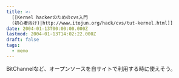 ```yaml
---
title: >-
  [[Kernel hackerのためのcvs入門
  (初心者向け)|http://www.itojun.org/hack/cvs/tut-kernel.html]]
date: 2004-01-13T00:00:00.000Z
lastmod: 2004-01-13T14:02:22.000Z
draft: false
tags:
  - memo
---
```


BitChannelなど、オープンソースを自サイトで利用する時に使えそう。
